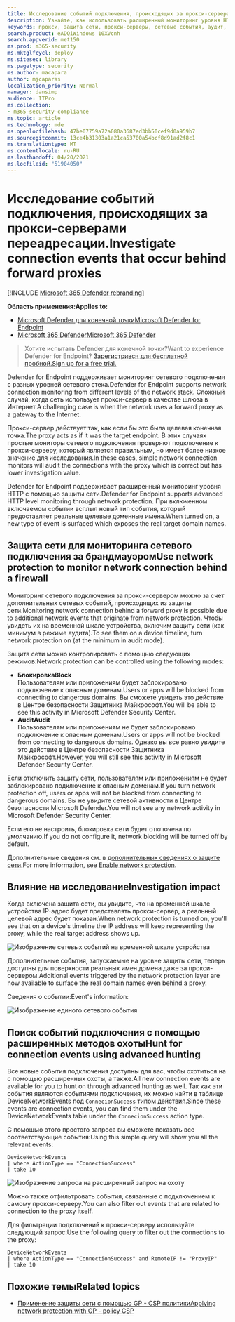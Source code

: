 ```yaml
---
title: Исследование событий подключения, происходящих за прокси-серверами переадресации.
description: Узнайте, как использовать расширенный мониторинг уровня HTTP с помощью защиты сети в Microsoft Defender для конечной точки, которая является реальной целью, а не прокси-сервером.
keywords: прокси, защита сети, прокси-серверы, сетевые события, аудит, блок, доменные имена, домен
search.product: eADQiWindows 10XVcnh
search.appverid: met150
ms.prod: m365-security
ms.mktglfcycl: deploy
ms.sitesec: library
ms.pagetype: security
ms.author: macapara
author: mjcaparas
localization_priority: Normal
manager: dansimp
audience: ITPro
ms.collection:
- m365-security-compliance
ms.topic: article
ms.technology: mde
ms.openlocfilehash: 47be07759a72a080a3687ed3bb50cef9d0a959b7
ms.sourcegitcommit: 13ce4b31303a1a21ca53700a54bcf8d91ad2f8c1
ms.translationtype: MT
ms.contentlocale: ru-RU
ms.lasthandoff: 04/20/2021
ms.locfileid: "51904050"
---
```

# <a name="investigate-connection-events-that-occur-behind-forward-proxies"></a><span data-ttu-id="42d38-104">Исследование событий подключения, происходящих за прокси-серверами переадресации.</span><span class="sxs-lookup"><span data-stu-id="42d38-104">Investigate connection events that occur behind forward proxies</span></span>

[!INCLUDE [Microsoft 365 Defender rebranding](../../includes/microsoft-defender.md)]

<span data-ttu-id="42d38-105">**Область применения:**</span><span class="sxs-lookup"><span data-stu-id="42d38-105">**Applies to:**</span></span>
- [<span data-ttu-id="42d38-106">Microsoft Defender для конечной точки</span><span class="sxs-lookup"><span data-stu-id="42d38-106">Microsoft Defender for Endpoint</span></span>](https://go.microsoft.com/fwlink/p/?linkid=2154037)
- [<span data-ttu-id="42d38-107">Microsoft 365 Defender</span><span class="sxs-lookup"><span data-stu-id="42d38-107">Microsoft 365 Defender</span></span>](https://go.microsoft.com/fwlink/?linkid=2118804)

> <span data-ttu-id="42d38-108">Хотите испытать Defender для конечной точки?</span><span class="sxs-lookup"><span data-stu-id="42d38-108">Want to experience Defender for Endpoint?</span></span> [<span data-ttu-id="42d38-109">Зарегистрився для бесплатной пробной.</span><span class="sxs-lookup"><span data-stu-id="42d38-109">Sign up for a free trial.</span></span>](https://www.microsoft.com/microsoft-365/windows/microsoft-defender-atp?ocid=docs-wdatp-investigatemachines-abovefoldlink)

<span data-ttu-id="42d38-110">Defender for Endpoint поддерживает мониторинг сетевого подключения с разных уровней сетевого стека.</span><span class="sxs-lookup"><span data-stu-id="42d38-110">Defender for Endpoint supports network connection monitoring from different levels of the network stack.</span></span> <span data-ttu-id="42d38-111">Сложный случай, когда сеть использует прокси-сервер в качестве шлюза в Интернет.</span><span class="sxs-lookup"><span data-stu-id="42d38-111">A challenging case is when the network uses a forward proxy as a gateway to the Internet.</span></span>

<span data-ttu-id="42d38-112">Прокси-сервер действует так, как если бы это была целевая конечная точка.</span><span class="sxs-lookup"><span data-stu-id="42d38-112">The proxy acts as if it was the target endpoint.</span></span>  <span data-ttu-id="42d38-113">В этих случаях простые мониторы сетевого подключения проверяют подключение к прокси-серверу, который является правильным, но имеет более низкое значение для исследования.</span><span class="sxs-lookup"><span data-stu-id="42d38-113">In these cases, simple network connection monitors will audit the connections with the proxy which is correct but has lower investigation value.</span></span> 

<span data-ttu-id="42d38-114">Defender for Endpoint поддерживает расширенный мониторинг уровня HTTP с помощью защиты сети.</span><span class="sxs-lookup"><span data-stu-id="42d38-114">Defender for Endpoint supports advanced HTTP level monitoring through network protection.</span></span> <span data-ttu-id="42d38-115">При включенном включаемом событии всплыл новый тип события, который предоставляет реальные целевые доменные имена.</span><span class="sxs-lookup"><span data-stu-id="42d38-115">When turned on, a new type of event is surfaced which exposes the real target domain names.</span></span>

## <a name="use-network-protection-to-monitor-network-connection-behind-a-firewall"></a><span data-ttu-id="42d38-116">Защита сети для мониторинга сетевого подключения за брандмауэром</span><span class="sxs-lookup"><span data-stu-id="42d38-116">Use network protection to monitor network connection behind a firewall</span></span>
<span data-ttu-id="42d38-117">Мониторинг сетевого подключения за прокси-сервером можно за счет дополнительных сетевых событий, происходящих из защиты сети.</span><span class="sxs-lookup"><span data-stu-id="42d38-117">Monitoring network connection behind a forward proxy is possible due to additional network events that originate from network protection.</span></span> <span data-ttu-id="42d38-118">Чтобы увидеть их на временной шкале устройства, включим защиту сети (как минимум в режиме аудита).</span><span class="sxs-lookup"><span data-stu-id="42d38-118">To see them on a device timeline, turn network protection on (at the minimum in audit mode).</span></span> 

<span data-ttu-id="42d38-119">Защита сети можно контролировать с помощью следующих режимов:</span><span class="sxs-lookup"><span data-stu-id="42d38-119">Network protection can be controlled using the following modes:</span></span>

- <span data-ttu-id="42d38-120">**Блокировка**</span><span class="sxs-lookup"><span data-stu-id="42d38-120">**Block**</span></span> <br> <span data-ttu-id="42d38-121">Пользователям или приложениям будет заблокировано подключение к опасным доменам.</span><span class="sxs-lookup"><span data-stu-id="42d38-121">Users or apps will be blocked from connecting to dangerous domains.</span></span> <span data-ttu-id="42d38-122">Вы сможете увидеть это действие в Центре безопасности Защитника Майкрософт.</span><span class="sxs-lookup"><span data-stu-id="42d38-122">You will be able to see this activity in Microsoft Defender Security Center.</span></span>
- <span data-ttu-id="42d38-123">**Audit**</span><span class="sxs-lookup"><span data-stu-id="42d38-123">**Audit**</span></span> <br> <span data-ttu-id="42d38-124">Пользователям или приложениям не будет заблокировано подключение к опасным доменам.</span><span class="sxs-lookup"><span data-stu-id="42d38-124">Users or apps will not be blocked from connecting to dangerous domains.</span></span> <span data-ttu-id="42d38-125">Однако вы все равно увидите это действие в Центре безопасности Защитника Майкрософт.</span><span class="sxs-lookup"><span data-stu-id="42d38-125">However, you will still see this activity in Microsoft Defender Security Center.</span></span>


<span data-ttu-id="42d38-126">Если отключить защиту сети, пользователям или приложениям не будет заблокировано подключение к опасным доменам.</span><span class="sxs-lookup"><span data-stu-id="42d38-126">If you turn network protection off, users or apps will not be blocked from connecting to dangerous domains.</span></span> <span data-ttu-id="42d38-127">Вы не увидите сетевой активности в Центре безопасности Microsoft Defender.</span><span class="sxs-lookup"><span data-stu-id="42d38-127">You will not see any network activity in Microsoft Defender Security Center.</span></span>

<span data-ttu-id="42d38-128">Если его не настроить, блокировка сети будет отключена по умолчанию.</span><span class="sxs-lookup"><span data-stu-id="42d38-128">If you do not configure it, network blocking will be turned off by default.</span></span>

<span data-ttu-id="42d38-129">Дополнительные сведения см. в [дополнительных сведениях о защите сети.](enable-network-protection.md)</span><span class="sxs-lookup"><span data-stu-id="42d38-129">For more information, see [Enable network protection](enable-network-protection.md).</span></span>

## <a name="investigation-impact"></a><span data-ttu-id="42d38-130">Влияние на исследование</span><span class="sxs-lookup"><span data-stu-id="42d38-130">Investigation impact</span></span>
<span data-ttu-id="42d38-131">Когда включена защита сети, вы увидите, что на временной шкале устройства IP-адрес будет представлять прокси-сервер, а реальный целевой адрес будет показан.</span><span class="sxs-lookup"><span data-stu-id="42d38-131">When network protection is turned on, you'll see that on a device's timeline the IP address will keep representing the proxy, while the real target address shows up.</span></span>

![Изображение сетевых событий на временной шкале устройства](images/atp-proxy-investigation.png)

<span data-ttu-id="42d38-133">Дополнительные события, запускаемые на уровне защиты сети, теперь доступны для поверхности реальных имен домена даже за прокси-сервером.</span><span class="sxs-lookup"><span data-stu-id="42d38-133">Additional events triggered by the network protection layer are now available to surface the real domain names even behind a proxy.</span></span>

<span data-ttu-id="42d38-134">Сведения о событии:</span><span class="sxs-lookup"><span data-stu-id="42d38-134">Event's information:</span></span>

![Изображение единого сетевого события](images/atp-proxy-investigation-event.png)



## <a name="hunt-for-connection-events-using-advanced-hunting"></a><span data-ttu-id="42d38-136">Поиск событий подключения с помощью расширенных методов охоты</span><span class="sxs-lookup"><span data-stu-id="42d38-136">Hunt for connection events using advanced hunting</span></span> 
<span data-ttu-id="42d38-137">Все новые события подключения доступны для вас, чтобы охотиться на с помощью расширенных охоты, а также.</span><span class="sxs-lookup"><span data-stu-id="42d38-137">All new connection events are available for you to hunt on through advanced hunting as well.</span></span> <span data-ttu-id="42d38-138">Так как эти события являются событиями подключения, их можно найти в таблице DeviceNetworkEvents под `ConnecionSuccess` типом действия.</span><span class="sxs-lookup"><span data-stu-id="42d38-138">Since these events are connection events, you can find them under the DeviceNetworkEvents table under the `ConnecionSuccess` action type.</span></span>

<span data-ttu-id="42d38-139">С помощью этого простого запроса вы сможете показать все соответствующие события:</span><span class="sxs-lookup"><span data-stu-id="42d38-139">Using this simple query will show you all the relevant events:</span></span>

```
DeviceNetworkEvents
| where ActionType == "ConnectionSuccess" 
| take 10
```

![Изображение запроса на расширенный запрос на охоту](images/atp-proxy-investigation-ah.png)

<span data-ttu-id="42d38-141">Можно также отфильтровать события, связанные с подключением к самому прокси-серверу.</span><span class="sxs-lookup"><span data-stu-id="42d38-141">You can also filter out  events that are related to connection to the proxy itself.</span></span> 

<span data-ttu-id="42d38-142">Для фильтрации подключений к прокси-серверу используйте следующий запрос:</span><span class="sxs-lookup"><span data-stu-id="42d38-142">Use the following query to filter out the connections to the proxy:</span></span>

```
DeviceNetworkEvents
| where ActionType == "ConnectionSuccess" and RemoteIP != "ProxyIP"  
| take 10
```



## <a name="related-topics"></a><span data-ttu-id="42d38-143">Похожие темы</span><span class="sxs-lookup"><span data-stu-id="42d38-143">Related topics</span></span>
- [<span data-ttu-id="42d38-144">Применение защиты сети с помощью GP - CSP политики</span><span class="sxs-lookup"><span data-stu-id="42d38-144">Applying network protection with GP - policy CSP</span></span>](https://docs.microsoft.com/windows/client-management/mdm/policy-csp-defender#defender-enablenetworkprotection)
